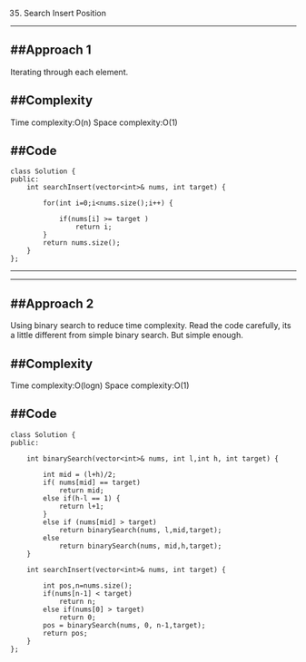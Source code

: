 35. Search Insert Position

------------------------------------------------------------------------
##**Approach 1**
------------------------
Iterating through each element.

##**Complexity**
------------------------
Time complexity:O(n)
Space complexity:O(1)

##**Code**
------------------------
```
class Solution {
public:
    int searchInsert(vector<int>& nums, int target) {
        
        for(int i=0;i<nums.size();i++) {
            
            if(nums[i] >= target )
                return i;
        }
        return nums.size();
    }
};
```
---------------------------------------------------------------------------------------
---------------------------------------------------------------------------------------
##**Approach 2**
------------------------
Using binary search to reduce time complexity.
Read the code carefully, its a little different from simple binary search.
But simple enough.

##**Complexity**
------------------------
Time complexity:O(logn)
Space complexity:O(1)

##**Code**
------------------------
```
class Solution {
public:

    int binarySearch(vector<int>& nums, int l,int h, int target) {

        int mid = (l+h)/2;
        if( nums[mid] == target)
            return mid;
        else if(h-l == 1) {
            return l+1;
        }
        else if (nums[mid] > target)
            return binarySearch(nums, l,mid,target);
        else
            return binarySearch(nums, mid,h,target);
    }

    int searchInsert(vector<int>& nums, int target) {

        int pos,n=nums.size();
        if(nums[n-1] < target)
            return n;
        else if(nums[0] > target)
            return 0;
        pos = binarySearch(nums, 0, n-1,target);
        return pos;
    }
};
```